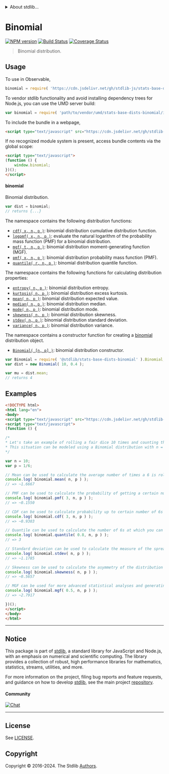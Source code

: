 <!--

@license Apache-2.0

Copyright (c) 2018 The Stdlib Authors.

Licensed under the Apache License, Version 2.0 (the "License");
you may not use this file except in compliance with the License.
You may obtain a copy of the License at

   http://www.apache.org/licenses/LICENSE-2.0

Unless required by applicable law or agreed to in writing, software
distributed under the License is distributed on an "AS IS" BASIS,
WITHOUT WARRANTIES OR CONDITIONS OF ANY KIND, either express or implied.
See the License for the specific language governing permissions and
limitations under the License.

-->


<details>
  <summary>
    About stdlib...
  </summary>
  <p>We believe in a future in which the web is a preferred environment for numerical computation. To help realize this future, we've built stdlib. stdlib is a standard library, with an emphasis on numerical and scientific computation, written in JavaScript (and C) for execution in browsers and in Node.js.</p>
  <p>The library is fully decomposable, being architected in such a way that you can swap out and mix and match APIs and functionality to cater to your exact preferences and use cases.</p>
  <p>When you use stdlib, you can be absolutely certain that you are using the most thorough, rigorous, well-written, studied, documented, tested, measured, and high-quality code out there.</p>
  <p>To join us in bringing numerical computing to the web, get started by checking us out on <a href="https://github.com/stdlib-js/stdlib">GitHub</a>, and please consider <a href="https://opencollective.com/stdlib">financially supporting stdlib</a>. We greatly appreciate your continued support!</p>
</details>

# Binomial

[![NPM version][npm-image]][npm-url] [![Build Status][test-image]][test-url] [![Coverage Status][coverage-image]][coverage-url] <!-- [![dependencies][dependencies-image]][dependencies-url] -->

> Binomial distribution.



<section class="usage">

## Usage

To use in Observable,

```javascript
binomial = require( 'https://cdn.jsdelivr.net/gh/stdlib-js/stats-base-dists-binomial@umd/browser.js' )
```

To vendor stdlib functionality and avoid installing dependency trees for Node.js, you can use the UMD server build:

```javascript
var binomial = require( 'path/to/vendor/umd/stats-base-dists-binomial/index.js' )
```

To include the bundle in a webpage,

```html
<script type="text/javascript" src="https://cdn.jsdelivr.net/gh/stdlib-js/stats-base-dists-binomial@umd/browser.js"></script>
```

If no recognized module system is present, access bundle contents via the global scope:

```html
<script type="text/javascript">
(function () {
    window.binomial;
})();
</script>
```

#### binomial

Binomial distribution.

```javascript
var dist = binomial;
// returns {...}
```

The namespace contains the following distribution functions:

<!-- <toc pattern="*+(cdf|pmf|mgf|quantile)*"> -->

<div class="namespace-toc">

-   <span class="signature">[`cdf( x, n, p )`][@stdlib/stats/base/dists/binomial/cdf]</span><span class="delimiter">: </span><span class="description">binomial distribution cumulative distribution function.</span>
-   <span class="signature">[`logpmf( x, n, p )`][@stdlib/stats/base/dists/binomial/logpmf]</span><span class="delimiter">: </span><span class="description">evaluate the natural logarithm of the probability mass function (PMF) for a binomial distribution.</span>
-   <span class="signature">[`mgf( t, n, p )`][@stdlib/stats/base/dists/binomial/mgf]</span><span class="delimiter">: </span><span class="description">binomial distribution moment-generating function (MGF).</span>
-   <span class="signature">[`pmf( x, n, p )`][@stdlib/stats/base/dists/binomial/pmf]</span><span class="delimiter">: </span><span class="description">binomial distribution probability mass function (PMF).</span>
-   <span class="signature">[`quantile( r, n, p )`][@stdlib/stats/base/dists/binomial/quantile]</span><span class="delimiter">: </span><span class="description">binomial distribution quantile function.</span>

</div>

<!-- </toc> -->

The namespace contains the following functions for calculating distribution properties:

<!-- <toc pattern="*+(entropy|kurtosis|mean|median|mode|skewness|stdev|variance)*"> -->

<div class="namespace-toc">

-   <span class="signature">[`entropy( n, p )`][@stdlib/stats/base/dists/binomial/entropy]</span><span class="delimiter">: </span><span class="description">binomial distribution entropy.</span>
-   <span class="signature">[`kurtosis( n, p )`][@stdlib/stats/base/dists/binomial/kurtosis]</span><span class="delimiter">: </span><span class="description">binomial distribution excess kurtosis.</span>
-   <span class="signature">[`mean( n, p )`][@stdlib/stats/base/dists/binomial/mean]</span><span class="delimiter">: </span><span class="description">binomial distribution expected value.</span>
-   <span class="signature">[`median( n, p )`][@stdlib/stats/base/dists/binomial/median]</span><span class="delimiter">: </span><span class="description">binomial distribution median.</span>
-   <span class="signature">[`mode( n, p )`][@stdlib/stats/base/dists/binomial/mode]</span><span class="delimiter">: </span><span class="description">binomial distribution mode.</span>
-   <span class="signature">[`skewness( n, p )`][@stdlib/stats/base/dists/binomial/skewness]</span><span class="delimiter">: </span><span class="description">binomial distribution skewness.</span>
-   <span class="signature">[`stdev( n, p )`][@stdlib/stats/base/dists/binomial/stdev]</span><span class="delimiter">: </span><span class="description">binomial distribution standard deviation.</span>
-   <span class="signature">[`variance( n, p )`][@stdlib/stats/base/dists/binomial/variance]</span><span class="delimiter">: </span><span class="description">binomial distribution variance.</span>

</div>

<!-- </toc> -->

The namespace contains a constructor function for creating a [binomial][binomial-distribution] distribution object.

<!-- <toc pattern="*ctor*"> -->

<div class="namespace-toc">

-   <span class="signature">[`Binomial( [n, p] )`][@stdlib/stats/base/dists/binomial/ctor]</span><span class="delimiter">: </span><span class="description">binomial distribution constructor.</span>

</div>

<!-- </toc> -->

```javascript
var Binomial = require( '@stdlib/stats-base-dists-binomial' ).Binomial;
var dist = new Binomial( 10, 0.4 );

var mu = dist.mean;
// returns 4
```

</section>

<!-- /.usage -->

<section class="examples">

## Examples

<!-- TODO: better examples -->

<!-- eslint no-undef: "error" -->

```html
<!DOCTYPE html>
<html lang="en">
<body>
<script type="text/javascript" src="https://cdn.jsdelivr.net/gh/stdlib-js/stats-base-dists-binomial@umd/browser.js"></script>
<script type="text/javascript">
(function () {

/*
* Let's take an example of rolling a fair dice 10 times and counting the number of times a 6 is rolled.
* This situation can be modeled using a Binomial distribution with n = 10 and p = 1/6
*/

var n = 10;
var p = 1/6;

// Mean can be used to calculate the average number of times a 6 is rolled:
console.log( binomial.mean( n, p ) );
// => ~1.6667

// PMF can be used to calculate the probability of getting a certain number of 6s (say 3 sixes):
console.log( binomial.pmf( 3, n, p ) );
// => ~0.1550

// CDF can be used to calculate probability up to certain number of 6s (say up to 3 sixes):
console.log( binomial.cdf( 3, n, p ) );
// => ~0.9303

// Quantile can be used to calculate the number of 6s at which you can be 80% confident that the actual number will not exceed.
console.log( binomial.quantile( 0.8, n, p ) );
// => 3

// Standard deviation can be used to calculate the measure of the spread of 6s around the mean:
console.log( binomial.stdev( n, p ) );
// => ~1.1785

// Skewness can be used to calculate the asymmetry of the distribution of 6s:
console.log( binomial.skewness( n, p ) );
// => ~0.5657

// MGF can be used for more advanced statistical analyses and generating moments of the distribution:
console.log( binomial.mgf( 0.5, n, p ) );
// => ~2.7917

})();
</script>
</body>
</html>
```

</section>

<!-- /.examples -->

<!-- Section for related `stdlib` packages. Do not manually edit this section, as it is automatically populated. -->

<section class="related">

</section>

<!-- /.related -->

<!-- Section for all links. Make sure to keep an empty line after the `section` element and another before the `/section` close. -->


<section class="main-repo" >

* * *

## Notice

This package is part of [stdlib][stdlib], a standard library for JavaScript and Node.js, with an emphasis on numerical and scientific computing. The library provides a collection of robust, high performance libraries for mathematics, statistics, streams, utilities, and more.

For more information on the project, filing bug reports and feature requests, and guidance on how to develop [stdlib][stdlib], see the main project [repository][stdlib].

#### Community

[![Chat][chat-image]][chat-url]

---

## License

See [LICENSE][stdlib-license].


## Copyright

Copyright &copy; 2016-2024. The Stdlib [Authors][stdlib-authors].

</section>

<!-- /.stdlib -->

<!-- Section for all links. Make sure to keep an empty line after the `section` element and another before the `/section` close. -->

<section class="links">

[npm-image]: http://img.shields.io/npm/v/@stdlib/stats-base-dists-binomial.svg
[npm-url]: https://npmjs.org/package/@stdlib/stats-base-dists-binomial

[test-image]: https://github.com/stdlib-js/stats-base-dists-binomial/actions/workflows/test.yml/badge.svg?branch=main
[test-url]: https://github.com/stdlib-js/stats-base-dists-binomial/actions/workflows/test.yml?query=branch:main

[coverage-image]: https://img.shields.io/codecov/c/github/stdlib-js/stats-base-dists-binomial/main.svg
[coverage-url]: https://codecov.io/github/stdlib-js/stats-base-dists-binomial?branch=main

<!--

[dependencies-image]: https://img.shields.io/david/stdlib-js/stats-base-dists-binomial.svg
[dependencies-url]: https://david-dm.org/stdlib-js/stats-base-dists-binomial/main

-->

[chat-image]: https://img.shields.io/gitter/room/stdlib-js/stdlib.svg
[chat-url]: https://app.gitter.im/#/room/#stdlib-js_stdlib:gitter.im

[stdlib]: https://github.com/stdlib-js/stdlib

[stdlib-authors]: https://github.com/stdlib-js/stdlib/graphs/contributors

[umd]: https://github.com/umdjs/umd
[es-module]: https://developer.mozilla.org/en-US/docs/Web/JavaScript/Guide/Modules

[deno-url]: https://github.com/stdlib-js/stats-base-dists-binomial/tree/deno
[deno-readme]: https://github.com/stdlib-js/stats-base-dists-binomial/blob/deno/README.md
[umd-url]: https://github.com/stdlib-js/stats-base-dists-binomial/tree/umd
[umd-readme]: https://github.com/stdlib-js/stats-base-dists-binomial/blob/umd/README.md
[esm-url]: https://github.com/stdlib-js/stats-base-dists-binomial/tree/esm
[esm-readme]: https://github.com/stdlib-js/stats-base-dists-binomial/blob/esm/README.md
[branches-url]: https://github.com/stdlib-js/stats-base-dists-binomial/blob/main/branches.md

[stdlib-license]: https://raw.githubusercontent.com/stdlib-js/stats-base-dists-binomial/main/LICENSE

[binomial-distribution]: https://en.wikipedia.org/wiki/Binomial_distribution

<!-- <toc-links> -->

[@stdlib/stats/base/dists/binomial/ctor]: https://github.com/stdlib-js/stats-base-dists-binomial-ctor/tree/umd

[@stdlib/stats/base/dists/binomial/entropy]: https://github.com/stdlib-js/stats-base-dists-binomial-entropy/tree/umd

[@stdlib/stats/base/dists/binomial/kurtosis]: https://github.com/stdlib-js/stats-base-dists-binomial-kurtosis/tree/umd

[@stdlib/stats/base/dists/binomial/mean]: https://github.com/stdlib-js/stats-base-dists-binomial-mean/tree/umd

[@stdlib/stats/base/dists/binomial/median]: https://github.com/stdlib-js/stats-base-dists-binomial-median/tree/umd

[@stdlib/stats/base/dists/binomial/mode]: https://github.com/stdlib-js/stats-base-dists-binomial-mode/tree/umd

[@stdlib/stats/base/dists/binomial/skewness]: https://github.com/stdlib-js/stats-base-dists-binomial-skewness/tree/umd

[@stdlib/stats/base/dists/binomial/stdev]: https://github.com/stdlib-js/stats-base-dists-binomial-stdev/tree/umd

[@stdlib/stats/base/dists/binomial/variance]: https://github.com/stdlib-js/stats-base-dists-binomial-variance/tree/umd

[@stdlib/stats/base/dists/binomial/cdf]: https://github.com/stdlib-js/stats-base-dists-binomial-cdf/tree/umd

[@stdlib/stats/base/dists/binomial/logpmf]: https://github.com/stdlib-js/stats-base-dists-binomial-logpmf/tree/umd

[@stdlib/stats/base/dists/binomial/mgf]: https://github.com/stdlib-js/stats-base-dists-binomial-mgf/tree/umd

[@stdlib/stats/base/dists/binomial/pmf]: https://github.com/stdlib-js/stats-base-dists-binomial-pmf/tree/umd

[@stdlib/stats/base/dists/binomial/quantile]: https://github.com/stdlib-js/stats-base-dists-binomial-quantile/tree/umd

<!-- </toc-links> -->

</section>

<!-- /.links -->
